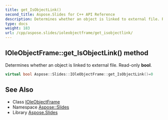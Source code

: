 ```yaml
---
title: get_IsObjectLink()
second_title: Aspose.Slides for C++ API Reference
description: Determines whether an object is linked to external file. Read-only bool.
type: docs
weight: 183
url: /cpp/aspose.slides/ioleobjectframe/get_isobjectlink/
---
```

## IOleObjectFrame::get_IsObjectLink() method


Determines whether an object is linked to external file. Read-only **bool**.

```cpp
virtual bool Aspose::Slides::IOleObjectFrame::get_IsObjectLink()=0
```

## See Also

* Class [IOleObjectFrame](./)
* Namespace [Aspose::Slides](../)
* Library [Aspose.Slides](../../)